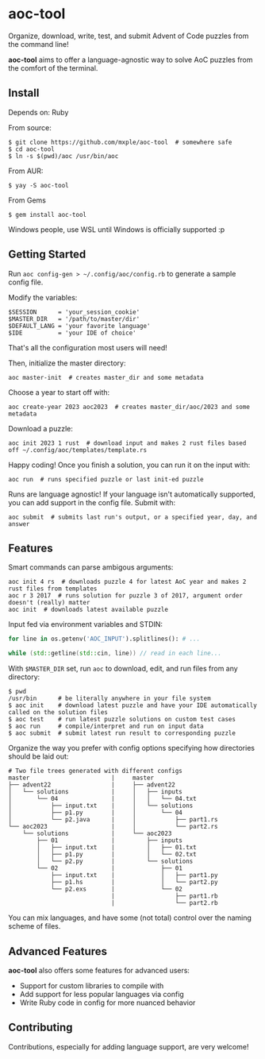 # aoc-tool
Organize, download, write, test, and submit Advent of Code puzzles from the command line! 

**aoc-tool** aims to offer a language-agnostic way to solve AoC puzzles from the comfort of the terminal. 

## Install
Depends on: Ruby

From source:
```
$ git clone https://github.com/mxple/aoc-tool  # somewhere safe
$ cd aoc-tool
$ ln -s $(pwd)/aoc /usr/bin/aoc
```

From AUR:
```
$ yay -S aoc-tool
```

From Gems
```
$ gem install aoc-tool
```

Windows people, use WSL until Windows is officially supported :p

## Getting Started
Run `aoc config-gen > ~/.config/aoc/config.rb` to generate a sample config file.

Modify the variables:
```
$SESSION      = 'your_session_cookie'
$MASTER_DIR   = '/path/to/master/dir'
$DEFAULT_LANG = 'your favorite language'
$IDE          = 'your IDE of choice'
```
That's all the configuration most users will need!

Then, initialize the master directory:
```
aoc master-init  # creates master_dir and some metadata
```
Choose a year to start off with:
```
aoc create-year 2023 aoc2023  # creates master_dir/aoc/2023 and some metadata
```
Download a puzzle:
```
aoc init 2023 1 rust  # download input and makes 2 rust files based off ~/.config/aoc/templates/template.rs
```
Happy coding! Once you finish a solution, you can run it on the input with:
```
aoc run  # runs specified puzzle or last init-ed puzzle
```
Runs are language agnostic! If your language isn't automatically supported, you can add support in the config file.
Submit with:
```
aoc submit  # submits last run's output, or a specified year, day, and answer
```

## Features
Smart commands can parse ambigous arguments:
```
aoc init 4 rs  # downloads puzzle 4 for latest AoC year and makes 2 rust files from templates
aoc r 3 2017  # runs solution for puzzle 3 of 2017, argument order doesn't (really) matter
aoc init  # downloads latest available puzzle
```

Input fed via environment variables and STDIN:
```python
for line in os.getenv('AOC_INPUT').splitlines(): # ...
```
```cpp
while (std::getline(std::cin, line)) // read in each line...
```

With `$MASTER_DIR` set, run `aoc` to download, edit, and run files from any directory:
```
$ pwd
/usr/bin      # be literally anywhere in your file system
$ aoc init    # download latest puzzle and have your IDE automatically called on the solution files
$ aoc test    # run latest puzzle solutions on custom test cases
$ aoc run     # compile/interpret and run on input data
$ aoc submit  # submit latest run result to corresponding puzzle
```

Organize the way you prefer with config options specifying how directories should be laid out:
```
# Two file trees generated with different configs
master                       |     master
├── advent22                 |     ├── advent22                
│   └── solutions            |     │   ├── inputs             
│       └── 04               |     │   │   └── 04.txt         
│           ├── input.txt    |     │   └── solutions          
│           ├── p1.py        |     │       └── 04             
│           └── p2.java      |     │           ├── part1.rs      
└── aoc2023                  |     │           └── part2.rs      
    └── solutions            |     └── aoc2023                
        ├── 01               |         ├── inputs             
        │   ├── input.txt    |         │   ├── 01.txt         
        │   ├── p1.py        |         │   └── 02.txt         
        │   └── p2.py        |         └── solutions          
        └── 02               |             ├── 01             
            ├── input.txt    |             │   ├── part1.py      
            ├── p1.hs        |             │   └── part2.py      
            └── p2.exs       |             └── 02             
                             |                 ├── part1.rb      
                             |                 └── part2.rb      
```
You can mix languages, and have some (not total) control over the naming scheme of files.

## Advanced Features
**aoc-tool** also offers some features for advanced users:
- Support for custom libraries to compile with
- Add support for less popular languages via config
- Write Ruby code in config for more nuanced behavior

## Contributing
Contributions, especially for adding language support, are very welcome!
